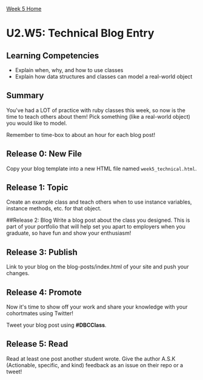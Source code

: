 [Week 5 Home](../)

# U2.W5: Technical Blog Entry

## Learning Competencies
- Explain when, why, and how to use classes
- Explain how data structures and classes can model a real-world object

## Summary
You've had a LOT of practice with ruby classes this week, so now is the time to teach others about them! Pick something (like a real-world object) you would like to model.

Remember to time-box to about an hour for each blog post!

## Release 0: New File
Copy your blog template into a new HTML file named `week5_technical.html`.

## Release 1: Topic
Create an example class and teach others when to use instance variables, instance methods, etc. for that object.

##Release 2: Blog
Write a blog post about the class you designed. This is part of your portfolio that will help set you apart to employers when you graduate, so have fun and show your enthusiasm!

## Release 3: Publish
Link to your blog on the blog-posts/index.html of your site and push your changes.

## Release 4: Promote
Now it's time to show off your work and share your knowledge with your cohortmates using Twitter!

Tweet your blog post using **#DBCClass**.

## Release 5: Read
Read at least one post another student wrote. Give the author A.S.K (Actionable, specific, and kind) feedback as an issue on their repo or a tweet!